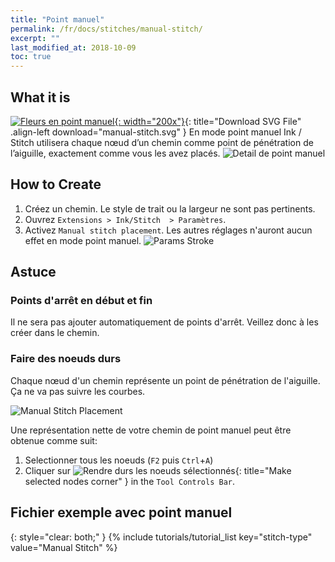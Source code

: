 ```yaml
---
title: "Point manuel"
permalink: /fr/docs/stitches/manual-stitch/
excerpt: ""
last_modified_at: 2018-10-09
toc: true
---
```

## What it is
[![Fleurs en point manuel](/assets/images/docs/manual-stitch.jpg){: width="200x"}](/assets/images/docs/manual-stitch.svg){: title="Download SVG File" .align-left download="manual-stitch.svg" }
En mode point manuel Ink / Stitch utilisera chaque nœud d’un chemin comme point de pénétration de l’aiguille, exactement comme vous les avez placés.
![Detail de point manuel](/assets/images/docs/manual-stitch-detail.png)

## How to Create

1. Créez un chemin. Le style de trait ou la largeur ne sont pas pertinents.
2. Ouvrez `Extensions > Ink/Stitch  > Paramètres`.
3. Activez `Manual stitch placement`. Les autres réglages n'auront aucun effet en mode point manuel.
   ![Params Stroke](/assets/images/docs/en/params-manual-stitch.jpg)

## Astuce

### Points d'arrêt en début et fin

Il ne sera pas ajouter automatiquement de points d'arrêt. Veillez donc à les créer dans le chemin.

### Faire des noeuds durs

Chaque nœud d'un chemin représente un point de pénétration de l'aiguille. Ça ne va pas suivre les courbes.

![Manual Stitch Placement](/assets/images/docs/manual-stitch-placement.png)

Une représentation nette de votre chemin de point manuel peut être obtenue comme suit:
1. Selectionner tous les noeuds (`F2` puis `Ctrl`+`A`)
2. Cliquer sur ![Rendre durs les noeuds sélectionnés](/assets/images/docs/tool-controls-corner.jpg){: title="Make selected nodes corner" } in the `Tool Controls Bar`.

## Fichier exemple avec point manuel
{: style="clear: both;" }
{% include tutorials/tutorial_list key="stitch-type" value="Manual Stitch" %}


